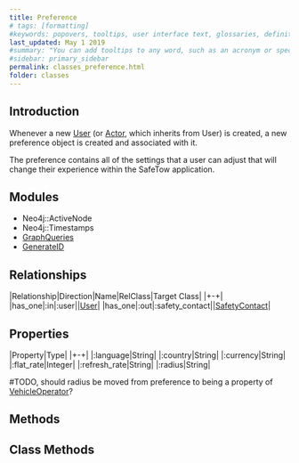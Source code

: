 ```yaml
---
title: Preference
# tags: [formatting]
#keywords: popovers, tooltips, user interface text, glossaries, definitions
last_updated: May 1 2019
#summary: "You can add tooltips to any word, such as an acronym or specialized term. Tooltips work well for glossary definitions, because you don't have to keep repeating the definition, nor do you assume the reader already knows the word's meaning."
#sidebar: primary_sidebar
permalink: classes_preference.html
folder: classes
---
```


## Introduction

Whenever a new [User](/classes_user.html) (or [Actor](/classes_actor.html), which inherits from User) is created, a new preference object is created and associated with it.

The preference contains all of the settings that a user can adjust that will change their experience within the SafeTow application.

## Modules

* Neo4j::ActiveNode
* Neo4j::Timestamps
* [GraphQueries](/modules_graph_queries.html)
* [GenerateID](/modules_generate_id.html)

## Relationships

|Relationship|Direction|Name|RelClass|Target Class|
|+-+|
|has_one|:in|:user||[User](/classes_user.html)|
|has_one|:out|:safety_contact||[SafetyContact](/classes_safety_contact.html)|

## Properties

|Property|Type|
|+-+|
|:language|String|
|:country|String|
|:currency|String|
|:flat_rate|Integer|
|:refresh_rate|String|
|:radius|String|

\#TODO, should radius be moved from preference to being a property of [VehicleOperator](/classes_vehicle_operator.html)?

## Methods

## Class Methods
